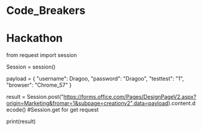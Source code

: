 # Code_Breakers
# Hackathon
from request import session

Session = session()

payload = 
{
    "username": Dragoo,
    "password": "Dragoo",
    "testtest": "1",
    "browser": "Chrome_57"
}

result = Session.post("https://forms.office.com/Pages/DesignPageV2.aspx?origin=Marketing&fromar=1&subpage=creationv2",data=payload).content.decode() #Session.get for get request

print(result) 
